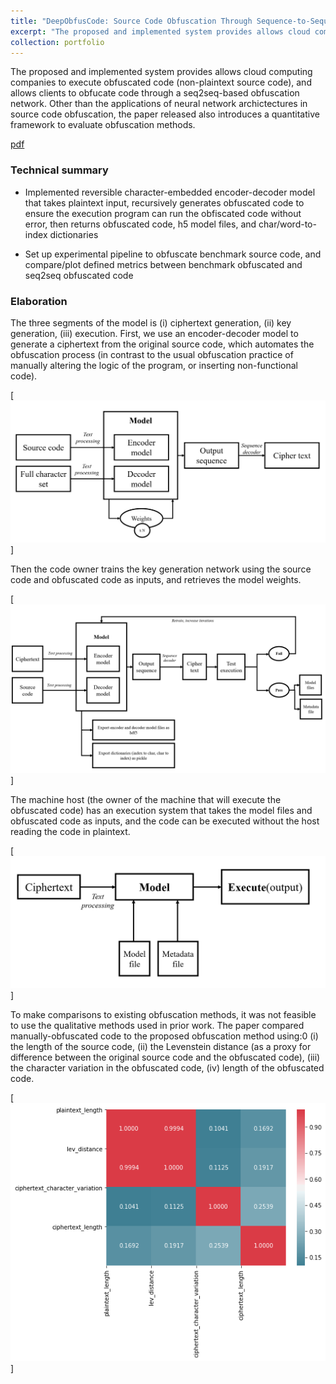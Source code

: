 ```yaml
---
title: "DeepObfusCode: Source Code Obfuscation Through Sequence-to-Sequence Networks"
excerpt: "The proposed and implemented system provides allows cloud computing companies to execute obfuscated code (non-plaintext source code), and allows clients to obfucate code through a seq2seq-based obfuscation network. Other than the applications of neural network archictectures in source code obfuscation, the paper released also introduces a quantitative framework to evaluate obfuscation methods."
collection: portfolio
---
```


The proposed and implemented system provides allows cloud computing companies to execute obfuscated code (non-plaintext source code), and allows clients to obfucate code through a seq2seq-based obfuscation network. Other than the applications of neural network archictectures in source code obfuscation, the paper released also introduces a quantitative framework to evaluate obfuscation methods.

[pdf](https://arxiv.org/pdf/1909.01837.pdf)

### Technical summary

* Implemented reversible character-embedded encoder-decoder model that takes plaintext input, recursively generates obfuscated code to ensure the execution program can run the obfiscated code without error, then returns obfuscated code, h5 model files, and char/word-to-index dictionaries

* Set up experimental pipeline to obfuscate benchmark source code, and compare/plot defined metrics between benchmark obfuscated and seq2seq obfuscated code

### Elaboration

The three segments of the model is (i) ciphertext generation, (ii) key generation, (iii) execution. First, we use an encoder-decoder model to generate a ciphertext from the original source code, which automates the obfuscation process (in contrast to the usual obfuscation practice of manually altering the logic of the program, or inserting non-functional code). 

[![IMAGE ALT TEXT](/images/ciphertext_generation.PNG)]

Then the code owner trains the key generation network using the source code and obfuscated code as inputs, and retrieves the model weights. 

[![IMAGE ALT TEXT](/images/key_generation.PNG)]

The machine host (the owner of the machine that will execute the obfuscated code) has an execution system that takes the model files and obfuscated code as inputs, and the code can be executed without the host reading the code in plaintext.

[![IMAGE ALT TEXT](/images/execution.PNG)]

To make comparisons to existing obfuscation methods, it was not feasible to use the qualitative methods used in prior work. The paper compared manually-obfuscated code to the proposed obfuscation method using:0 (i) the length of the source code, (ii) the Levenstein distance (as a proxy for difference between the original source code and the obfuscated code), (iii) the character variation in the obfuscated code, (iv) length of the obfuscated code. 

[![IMAGE ALT TEXT](/images/correlation_matrix.png)]



